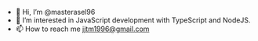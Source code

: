 - 👋 Hi, I’m @masterasel96
- 👀 I’m interested in JavaScript development with TypeScript and NodeJS.
- 📫 How to reach me jjtm1996@gmail.com

<!---
masterasel96/masterasel96 is a ✨ special ✨ repository because its `README.md` (this file) appears on your GitHub profile.
You can click the Preview link to take a look at your changes.
--->

